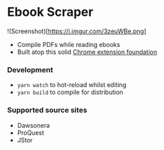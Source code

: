 # Ebook Scraper

!(Screenshot)[https://i.imgur.com/3zeuWBe.png]

- Compile PDFs while reading ebooks
- Built atop this solid [Chrome extension foundation](https://github.com/martellaj/chrome-extension-react-typescript-boilerplate)

### Development

- `yarn watch` to hot-reload whilst editing
- `yarn build` to compile for distribution

### Supported source sites

- Dawsonera
- ProQuest
- JStor
